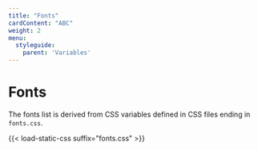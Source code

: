 ```yaml
---
title: "Fonts"
cardContent: "ABC"
weight: 2
menu: 
  styleguide:
    parent: 'Variables'
---
```


# Fonts

The fonts list is derived from CSS variables defined in CSS files ending in `fonts.css`.

{{< load-static-css suffix="fonts.css" >}}

<div class="n-hopin c-dimensions-grid js-fonts-grid"></div>
